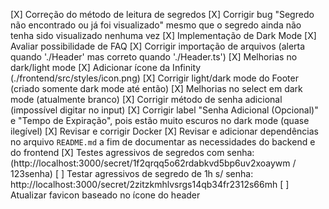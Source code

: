 [X] Correção do  método de leitura de segredos
[X] Corrigir bug "Segredo não encontrado ou já foi visualizado" mesmo que o segredo ainda não tenha sido visualizado nenhuma vez
[X] Implementação de Dark Mode
[X] Avaliar possibilidade de FAQ
[X] Corrigir importação de arquivos (alerta quando './Header' mas correto quando './Header.ts')
[X] Melhorias no dark/light mode
[X] Adicionar ícone da Infinity (./frontend/src/styles/icon.png)
[X] Corrigir light/dark mode do Footer (criado somente dark mode até então)
[X] Melhorias no select em dark mode (atualmente branco)
[X] Corrigir método de senha adicional (impossível digitar no input)
[X] Corrigir label "Senha Adicional (Opcional)" e "Tempo de Expiração", pois estão muito escuros no dark mode (quase ilegível)
[X] Revisar e corrigir Docker
[X] Revisar e adicionar dependências no arquivo `README.md` a fim de documentar as necessidades do backend e do frontend
[X] Testes agressivos de segredos com senha: (http://localhost:3000/secret/1f2qrqq5o62rdabkvd5bp6uv2xoaywm / 123senha)
[ ] Testar agressivos de segredo de 1h s/ senha: http://localhost:3000/secret/2zitzkmhlvsrgs14qb34fr2312s66mh
[ ] Atualizar favicon baseado no ícone do header